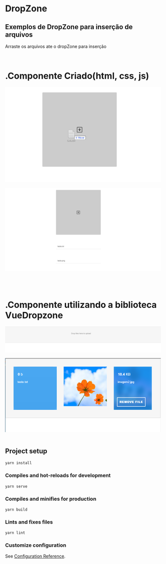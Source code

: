 # DropZone

<h2>Exemplos de DropZone para inserção de arquivos</h2> 
<p>Arraste os arquivos ate o dropZone para inserção</p> 
<br>

# .Componente Criado(html, css, js)

<div align="center" style="margin-top: 15px;">
  <img alt="home" title="Home" src=".github/dropZone2.png"/>
</div>

<div align="center" style="margin-top: 15px;">
  <img alt="home" title="Home" src=".github/dropZone3.png"/>
</div>

<br>
<br>
<br>

# .Componente utilizando a biblioteca VueDropzone

<div align="center" style="margin-top: 15px;">
  <img alt="home" title="Home" src=".github/dropZone5.png"/>
</div>

<div align="center" style="margin-top: 15px;">
  <img alt="home" title="Home" src=".github/dropZone4.png"/>
</div>

<br>

## Project setup
```
yarn install
```

### Compiles and hot-reloads for development
```
yarn serve
```

### Compiles and minifies for production
```
yarn build
```

### Lints and fixes files
```
yarn lint
```

### Customize configuration
See [Configuration Reference](https://cli.vuejs.org/config/).
